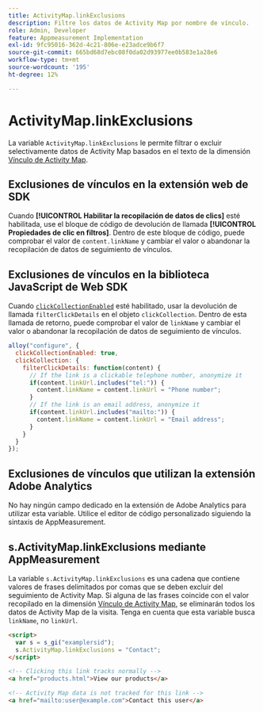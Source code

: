 ```yaml
---
title: ActivityMap.linkExclusions
description: Filtre los datos de Activity Map por nombre de vínculo.
role: Admin, Developer
feature: Appmeasurement Implementation
exl-id: 9fc95016-362d-4c21-806e-e23adce9b6f7
source-git-commit: 665bd68d7ebc08f0da02d93977ee0b583e1a28e6
workflow-type: tm+mt
source-wordcount: '195'
ht-degree: 12%

---
```


# ActivityMap.linkExclusions

La variable `ActivityMap.linkExclusions` le permite filtrar o excluir selectivamente datos de Activity Map basados en el texto de la dimensión [Vínculo de Activity Map](/help/components/dimensions/activity-map-link.md).

## Exclusiones de vínculos en la extensión web de SDK

Cuando **[!UICONTROL Habilitar la recopilación de datos de clics]** esté habilitada, use el bloque de código de devolución de llamada **[!UICONTROL Propiedades de clic en filtros]**. Dentro de este bloque de código, puede comprobar el valor de `content.linkName` y cambiar el valor o abandonar la recopilación de datos de seguimiento de vínculos.

## Exclusiones de vínculos en la biblioteca JavaScript de Web SDK

Cuando [`clickCollectionEnabled`](https://experienceleague.adobe.com/en/docs/experience-platform/web-sdk/commands/configure/clickcollectionenabled) esté habilitado, usar la devolución de llamada `filterClickDetails` en el objeto `clickCollection`. Dentro de esta llamada de retorno, puede comprobar el valor de `linkName` y cambiar el valor o abandonar la recopilación de datos de seguimiento de vínculos.

```js
alloy("configure", {
  clickCollectionEnabled: true,
  clickCollection: {
    filterClickDetails: function(content) {
      // If the link is a clickable telephone number, anonymize it
      if(content.linkUrl.includes("tel:")) {
        content.linkName = content.linkUrl = "Phone number";
      }
      // If the link is an email address, anonymize it
      if(content.linkUrl.includes("mailto:")) {
        content.linkName = content.linkUrl = "Email address";
      }
    }
  }
});
```

## Exclusiones de vínculos que utilizan la extensión Adobe Analytics

No hay ningún campo dedicado en la extensión de Adobe Analytics para utilizar esta variable. Utilice el editor de código personalizado siguiendo la sintaxis de AppMeasurement.

## s.ActivityMap.linkExclusions mediante AppMeasurement

La variable `s.ActivityMap.linkExclusions` es una cadena que contiene valores de frases delimitados por comas que se deben excluir del seguimiento de Activity Map. Si alguna de las frases coincide con el valor recopilado en la dimensión [Vínculo de Activity Map](/help/components/dimensions/activity-map-link.md), se eliminarán todos los datos de Activity Map de la visita. Tenga en cuenta que esta variable busca `linkName`, no `linkUrl`.

```html
<script>
  var s = s_gi("examplersid");
  s.ActivityMap.linkExclusions = "Contact";
</script>

<!-- Clicking this link tracks normally -->
<a href="products.html">View our products</a>

<!-- Activity Map data is not tracked for this link -->
<a href="mailto:user@example.com">Contact this user</a>
```
